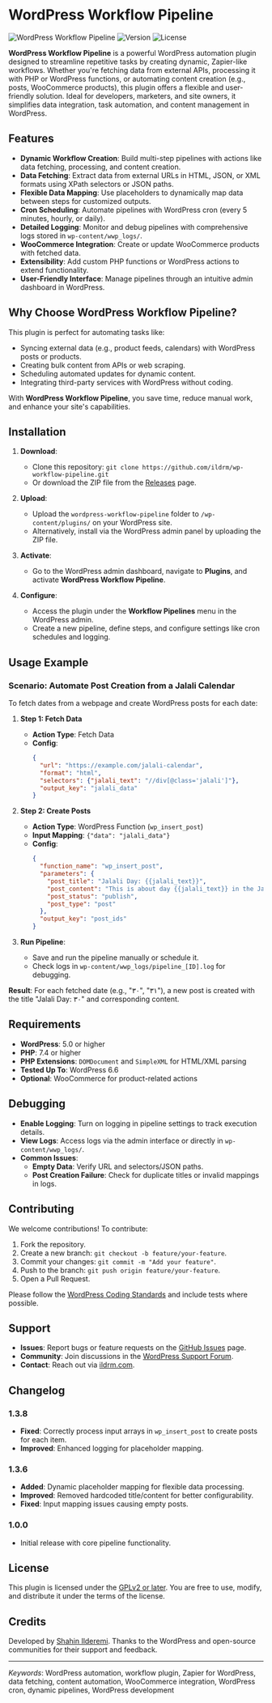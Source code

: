 # WordPress Workflow Pipeline

![WordPress Workflow Pipeline](https://img.shields.io/badge/WordPress-Plugin-blue.svg) ![Version](https://img.shields.io/badge/version-1.3.8-green.svg) ![License](https://img.shields.io/badge/license-GPLv2-blue.svg)

**WordPress Workflow Pipeline** is a powerful WordPress automation plugin designed to streamline repetitive tasks by creating dynamic, Zapier-like workflows. Whether you're fetching data from external APIs, processing it with PHP or WordPress functions, or automating content creation (e.g., posts, WooCommerce products), this plugin offers a flexible and user-friendly solution. Ideal for developers, marketers, and site owners, it simplifies data integration, task automation, and content management in WordPress.

## Features

- **Dynamic Workflow Creation**: Build multi-step pipelines with actions like data fetching, processing, and content creation.
- **Data Fetching**: Extract data from external URLs in HTML, JSON, or XML formats using XPath selectors or JSON paths.
- **Flexible Data Mapping**: Use placeholders to dynamically map data between steps for customized outputs.
- **Cron Scheduling**: Automate pipelines with WordPress cron (every 5 minutes, hourly, or daily).
- **Detailed Logging**: Monitor and debug pipelines with comprehensive logs stored in `wp-content/wwp_logs/`.
- **WooCommerce Integration**: Create or update WooCommerce products with fetched data.
- **Extensibility**: Add custom PHP functions or WordPress actions to extend functionality.
- **User-Friendly Interface**: Manage pipelines through an intuitive admin dashboard in WordPress.

## Why Choose WordPress Workflow Pipeline?

This plugin is perfect for automating tasks like:
- Syncing external data (e.g., product feeds, calendars) with WordPress posts or products.
- Creating bulk content from APIs or web scraping.
- Scheduling automated updates for dynamic content.
- Integrating third-party services with WordPress without coding.

With **WordPress Workflow Pipeline**, you save time, reduce manual work, and enhance your site's capabilities.

## Installation

1. **Download**:
   - Clone this repository: `git clone https://github.com/ildrm/wp-workflow-pipeline.git`
   - Or download the ZIP file from the [Releases](https://github.com/ildrm/wp-workflow-pipeline/releases) page.

2. **Upload**:
   - Upload the `wordpress-workflow-pipeline` folder to `/wp-content/plugins/` on your WordPress site.
   - Alternatively, install via the WordPress admin panel by uploading the ZIP file.

3. **Activate**:
   - Go to the WordPress admin dashboard, navigate to **Plugins**, and activate **WordPress Workflow Pipeline**.

4. **Configure**:
   - Access the plugin under the **Workflow Pipelines** menu in the WordPress admin.
   - Create a new pipeline, define steps, and configure settings like cron schedules and logging.

## Usage Example

### Scenario: Automate Post Creation from a Jalali Calendar
To fetch dates from a webpage and create WordPress posts for each date:

1. **Step 1: Fetch Data**
   - **Action Type**: Fetch Data
   - **Config**:
     ```json
     {
       "url": "https://example.com/jalali-calendar",
       "format": "html",
       "selectors": {"jalali_text": "//div[@class='jalali']"},
       "output_key": "jalali_data"
     }
     ```

2. **Step 2: Create Posts**
   - **Action Type**: WordPress Function (`wp_insert_post`)
   - **Input Mapping**: `{"data": "jalali_data"}`
   - **Config**:
     ```json
     {
       "function_name": "wp_insert_post",
       "parameters": {
         "post_title": "Jalali Day: {{jalali_text}}",
         "post_content": "This is about day {{jalali_text}} in the Jalali calendar.",
         "post_status": "publish",
         "post_type": "post"
       },
       "output_key": "post_ids"
     }
     ```

3. **Run Pipeline**:
   - Save and run the pipeline manually or schedule it.
   - Check logs in `wp-content/wwp_logs/pipeline_[ID].log` for debugging.

**Result**: For each fetched date (e.g., "۳۰", "۳۱"), a new post is created with the title "Jalali Day: ۳۰" and corresponding content.

## Requirements

- **WordPress**: 5.0 or higher
- **PHP**: 7.4 or higher
- **PHP Extensions**: `DOMDocument` and `SimpleXML` for HTML/XML parsing
- **Tested Up To**: WordPress 6.6
- **Optional**: WooCommerce for product-related actions

## Debugging

- **Enable Logging**: Turn on logging in pipeline settings to track execution details.
- **View Logs**: Access logs via the admin interface or directly in `wp-content/wwp_logs/`.
- **Common Issues**:
  - **Empty Data**: Verify URL and selectors/JSON paths.
  - **Post Creation Failure**: Check for duplicate titles or invalid mappings in logs.

## Contributing

We welcome contributions! To contribute:

1. Fork the repository.
2. Create a new branch: `git checkout -b feature/your-feature`.
3. Commit your changes: `git commit -m "Add your feature"`.
4. Push to the branch: `git push origin feature/your-feature`.
5. Open a Pull Request.

Please follow the [WordPress Coding Standards](https://developer.wordpress.org/coding-standards/wordpress-coding-standards/) and include tests where possible.

## Support

- **Issues**: Report bugs or feature requests on the [GitHub Issues](https://github.com/ildrm/wp-workflow-pipeline/issues) page.
- **Community**: Join discussions in the [WordPress Support Forum](https://wordpress.org/support/plugin/wordpress-workflow-pipeline).
- **Contact**: Reach out via [ildrm.com](https://ildrm.com).

## Changelog

### 1.3.8
- **Fixed**: Correctly process input arrays in `wp_insert_post` to create posts for each item.
- **Improved**: Enhanced logging for placeholder mapping.

### 1.3.6
- **Added**: Dynamic placeholder mapping for flexible data processing.
- **Improved**: Removed hardcoded title/content for better configurability.
- **Fixed**: Input mapping issues causing empty posts.

### 1.0.0
- Initial release with core pipeline functionality.

## License

This plugin is licensed under the [GPLv2 or later](https://www.gnu.org/licenses/gpl-2.0.html). You are free to use, modify, and distribute it under the terms of the license.

## Credits

Developed by [Shahin Ilderemi](https://ildrm.com). Thanks to the WordPress and open-source communities for their support and feedback.

---

*Keywords*: WordPress automation, workflow plugin, Zapier for WordPress, data fetching, content automation, WooCommerce integration, WordPress cron, dynamic pipelines, WordPress development
